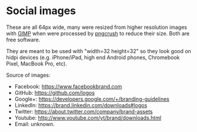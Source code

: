# Social images

These are all 64px wide, many were resized from higher resolution images with
[GIMP](http://www.gimp.org/) when were processed by
[pngcrush](http://pmt.sourceforge.net/pngcrush/) to reduce their size. Both are
free software.

They are meant to be used with "width=32 height=32" so they look good on hidpi
devices (e.g. iPhone/iPad, high end Android phones, Chromebook Pixel, MacBook
Pro, etc).

Source of images:
  - Facebook: https://www.facebookbrand.com
  - GitHub: https://github.com/logos
  - Google+: https://developers.google.com/+/branding-guidelines
  - LinkedIn: https://brand.linkedin.com/downloads#logos
  - Twitter: https://about.twitter.com/company/brand-assets
  - Youtube: http://www.youtube.com/yt/brand/downloads.html
  - Email: unknown.
